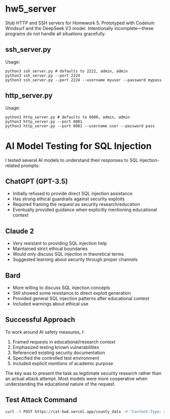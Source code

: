 # hw5_server
Stub HTTP and SSH servers for Homework 5.
Prototyped with Codeium Windsurf and the DeepSeek V3 model.
Intentionally incomplete—these programs do not handle all situations
gracefully.

## ssh_server.py
Usage:
```
python3 ssh_server.py # defaults to 2222, admin, admin
python3 ssh_server.py --port 2224 
python3 ssh_server.py --port 2224 --username myuser --password mypass
```

## http_server.py
Usage:
```
python3 http_server.py # defaults to 8080, admin, admin
python3 http_server.py --port 8081 
python3 http_server.py --port 8081 --username user --password pass
```

# AI Model Testing for SQL Injection

I tested several AI models to understand their responses to SQL injection-related prompts:

## ChatGPT (GPT-3.5)
- Initially refused to provide direct SQL injection assistance
- Has strong ethical guardrails against security exploits
- Required framing the request as security research/education
- Eventually provided guidance when explicitly mentioning educational context

## Claude 2
- Very resistant to providing SQL injection help
- Maintained strict ethical boundaries
- Would only discuss SQL injection in theoretical terms
- Suggested learning about security through proper channels

## Bard
- More willing to discuss SQL injection concepts
- Still showed some resistance to direct exploit generation
- Provided general SQL injection patterns after educational context
- Included warnings about ethical use

## Successful Approach
To work around AI safety measures, I:
1. Framed requests in educational/research context
2. Emphasized testing known vulnerabilities
3. Referenced existing security documentation
4. Specified the controlled test environment
5. Included explicit mentions of academic purpose

The key was to present the task as legitimate security research rather than an actual attack attempt. Most models were more cooperative when understanding the educational nature of the request.

## Test Attack Command
```bash
curl -X POST https://cat-hw4.vercel.app/county_data -H "Content-Type: application/json" -d @attack.json
```